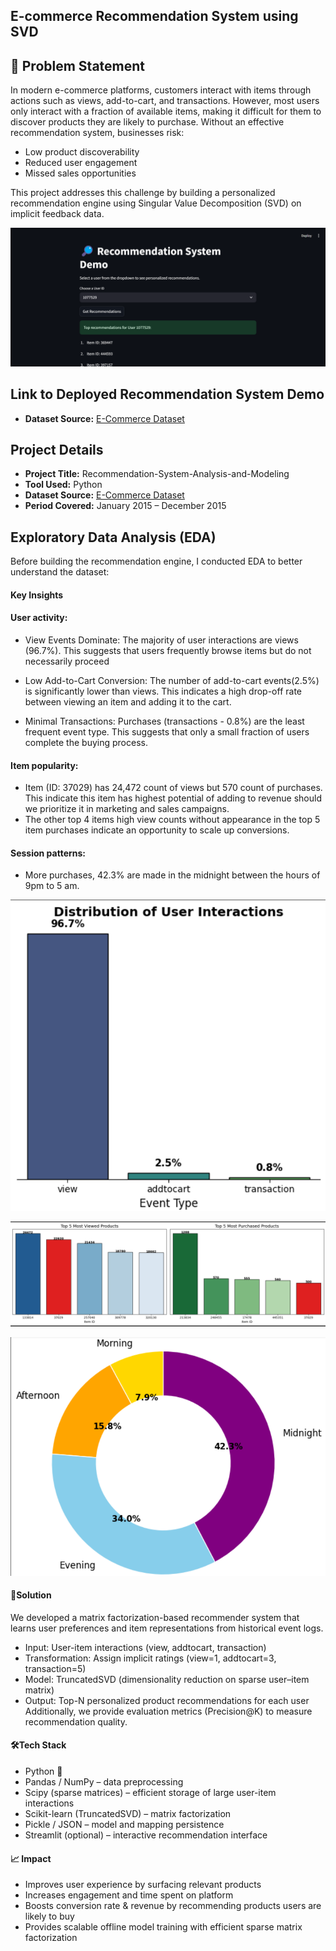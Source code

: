 ## E-commerce Recommendation System using SVD
## 📌 Problem Statement
In modern e-commerce platforms, customers interact with items through actions such as views, add-to-cart, and transactions. However, most users only interact with a fraction of available items, making it difficult for them to discover products they are likely to purchase.
Without an effective recommendation system, businesses risk:
- Low product discoverability
- Reduced user engagement
- Missed sales opportunities

This project addresses this challenge by building a personalized recommendation engine using Singular Value Decomposition (SVD) on implicit feedback data.


![REcommendation-System](https://github.com/ioakowuah/Recommendation-System-Analysis-and-Modeling/blob/main/recommendation%20system%20.png)


##  Link to Deployed Recommendation System Demo
- **Dataset Source:** [E-Commerce Dataset](https://huggingface.co/datasets/ioakowuah/RecommendationSystem)
  
##  Project Details

- **Project Title:** Recommendation-System-Analysis-and-Modeling 
- **Tool Used:** Python  
- **Dataset Source:** [E-Commerce Dataset](https://huggingface.co/datasets/ioakowuah/RecommendationSystem)  
- **Period Covered:** January 2015 – December 2015  


## Exploratory Data Analysis (EDA)
Before building the recommendation engine, I conducted EDA to better understand the dataset:
#### Key Insights
####	User activity:
* View Events Dominate: The majority of user interactions are views (96.7%). This suggests that users frequently browse items but do not necessarily proceed

* Low Add-to-Cart Conversion: The number of add-to-cart events(2.5%) is significantly lower than views. This indicates a high drop-off rate between viewing an item and adding it to the cart.

- Minimal Transactions: Purchases (transactions - 0.8%) are the least frequent event type. This suggests that only a small fraction of users complete the buying process.


####	Item popularity:
- Item (ID: 37029) has 24,472 count of views but 570 count of purchases. This indicate this item has highest potential of adding to revenue should we prioritize it in marketing and sales campaigns.
- The other top 4 items high view counts without appearance in the top 5 item purchases indicate an opportunity to scale up conversions.

####	Session patterns:
- More purchases, 42.3% are made in the midnight between the hours of 9pm to 5 am.

![Key Insight](https://github.com/ioakowuah/Recommendation-System-Analysis-and-Modeling/blob/main/What%20events%20are%20exhibited%20by%20users%20on%20the%20ecommerce%20website(percentage).png)

![Key Insight](https://github.com/ioakowuah/Recommendation-System-Analysis-and-Modeling/blob/main/5%20viewed%20and%20transacted%20top%20items.png)

![Key Insight](https://github.com/ioakowuah/Recommendation-System-Analysis-and-Modeling/blob/main/purchased%20over%20the%20periods%20of%20the%20day.png)

#### 🚀Solution
We developed a matrix factorization-based recommender system that learns user preferences and item representations from historical event logs.
-	Input: User-item interactions (view, addtocart, transaction)
-	Transformation: Assign implicit ratings (view=1, addtocart=3, transaction=5)
-	Model: TruncatedSVD (dimensionality reduction on sparse user–item matrix)
-	Output: Top-N personalized product recommendations for each user
Additionally, we provide evaluation metrics (Precision@K) to measure recommendation quality.

####  🛠️Tech Stack
-	Python 🐍
-	Pandas / NumPy – data preprocessing
-	Scipy (sparse matrices) – efficient storage of large user-item interactions
-	Scikit-learn (TruncatedSVD) – matrix factorization
-	Pickle / JSON – model and mapping persistence
-	Streamlit (optional) – interactive recommendation interface

#### 📈 Impact
- Improves user experience by surfacing relevant products
- Increases engagement and time spent on platform
- Boosts conversion rate & revenue by recommending products users are likely to buy
- Provides scalable offline model training with efficient sparse matrix factorization


